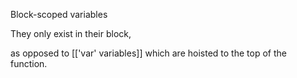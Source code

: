 


Block-scoped variables

They only exist in their block,

as opposed to [['var' variables]] which are hoisted to the top of the function.